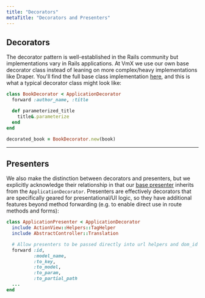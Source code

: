 ```yaml
---
title: "Decorators"
metaTitle: "Decorators and Presenters"
---
```


## Decorators

The decorator pattern is well-established in the Rails community but
implementations vary in Rails applications. At VmX we use our own base decorator
class instead of leaning on more complex/heavy implementations like Draper.
You'll find the full base class implementation
[here](https://github.com/lockstep/rails_new/blob/master/app/decorators/application_decorator.rb),
and this is what a typical decorator class might look like:

```ruby
class BookDecorator < ApplicationDecorator
  forward :author_name, :title

  def parameterized_title
    title&.parameterize
  end
end

decorated_book = BookDecorator.new(book)
```

---

## Presenters

We also make the distinction between decorators and presenters, but we
explicitly acknowledge their relationship in that our
[base presenter](https://github.com/lockstep/rails_new/blob/master/app/presenters/application_presenter.rb)
inherits from the `ApplicationDecorator`. Presenters are effectively decorators
that are specifically geared for presentational/UI logic, so they have
additional features beyond method forwarding (e.g. to enable direct use in route
methods and forms):

```ruby
class ApplicationPresenter < ApplicationDecorator
  include ActionView::Helpers::TagHelper
  include AbstractController::Translation

  # Allow presenters to be passed directly into url helpers and dom_id
  forward :id,
          :model_name,
          :to_key,
          :to_model,
          :to_param,
          :to_partial_path
  ...
end
```


